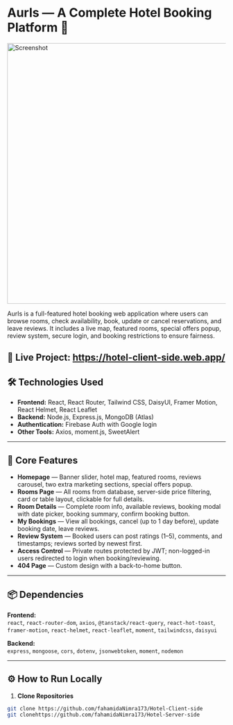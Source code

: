 # AurIs — A Complete Hotel Booking Platform 🏨


<img src="https://i.ibb.co/1f0cvwq6/Screenshot-2025-08-08-183015.png" alt="Screenshot" width="600" />


AurIs is a full-featured hotel booking web application where users can browse rooms, check availability, book, update or cancel reservations, and leave reviews. It includes a live map, featured rooms, special offers popup, review system, secure login, and booking restrictions to ensure fairness.

🔗 Live Project: https://hotel-client-side.web.app/
---

## 🛠 Technologies Used
- **Frontend:** React, React Router, Tailwind CSS, DaisyUI, Framer Motion, React Helmet, React Leaflet  
- **Backend:** Node.js, Express.js, MongoDB (Atlas)  
- **Authentication:** Firebase Auth  with Google login  
- **Other Tools:** Axios, moment.js, SweetAlert 

---

## 🚀 Core Features
- **Homepage** — Banner slider, hotel map, featured rooms, reviews carousel, two extra marketing sections, special offers popup.  
- **Rooms Page** — All rooms from database, server-side price filtering, card or table layout, clickable for full details.  
- **Room Details** — Complete room info, available reviews, booking modal with date picker, booking summary, confirm booking button.  
- **My Bookings** — View all bookings, cancel (up to 1 day before), update booking date, leave reviews.  
- **Review System** — Booked users can post ratings (1–5), comments, and timestamps; reviews sorted by newest first.  
- **Access Control** — Private routes protected by JWT; non-logged-in users redirected to login when booking/reviewing.  
- **404 Page** — Custom design with a back-to-home button.

---

## 📦 Dependencies
**Frontend:**  
`react`, `react-router-dom`, `axios`, `@tanstack/react-query`,  `react-hot-toast`, `framer-motion`, `react-helmet`, `react-leaflet`, `moment`, `tailwindcss`, `daisyui`  

**Backend:**  
`express`, `mongoose`, `cors`, `dotenv`, `jsonwebtoken`, `moment`, `nodemon`

---

## ⚙️ How to Run Locally
1. **Clone Repositories**
```bash
git clone https://github.com/fahamidaNimra173/Hotel-Client-side
git clonehttps://github.com/fahamidaNimra173/Hotel-Server-side

